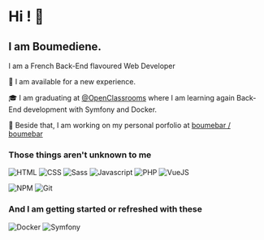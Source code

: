 
# Hi ! 👋

## I am Boumediene.

I am a French Back-End flavoured Web Developer 

🌱 I am available for a new experience.

🎓 I am graduating at [@OpenClassrooms](https://github.com/OpenClassrooms) where I am learning again Back-End development with Symfony and Docker.

🔭 Beside that, I am working on my personal porfolio at [boumebar / boumebar](https://github.com/boumebar?tab=repositories)


### Those things aren't unknown to me
![HTML](https://img.shields.io/badge/-HTML5-E34F26?style=flat-square&logo=html5&logoColor=white)
![CSS](https://img.shields.io/badge/-CSS-0068BA?style=flat-square&logo=css3&logoColor=white)
![Sass](https://img.shields.io/badge/-Sass-CC6699?style=flat-square&logo=sass&logoColor=white)
![Javascript](https://img.shields.io/badge/-Javascript-F7FF3C?style=flat-square&logo=Javascript&logoColor=white)
![PHP](https://img.shields.io/badge/-PHP-77B5FE?style=flat-square&logo=PHP&logoColor=white)
![VueJS](https://img.shields.io/badge/-Vuejs-4FC08D?style=flat-square&logo=vue.js&logoColor=white)

![NPM](https://img.shields.io/badge/-NPM-CB3837?style=flat-square&logo=npm&logoColor=white)
![Git](https://img.shields.io/badge/-Git-F05032?style=flat-square&logo=git&logoColor=white)


### And I am getting started or refreshed with these
![Docker](https://img.shields.io/badge/-Docker-46a2f1?style=flat-square&logo=docker&logoColor=white)
![Symfony](https://img.shields.io/badge/-Symfony-000000?style=flat-square&logo=symfony&logoColor=white)
